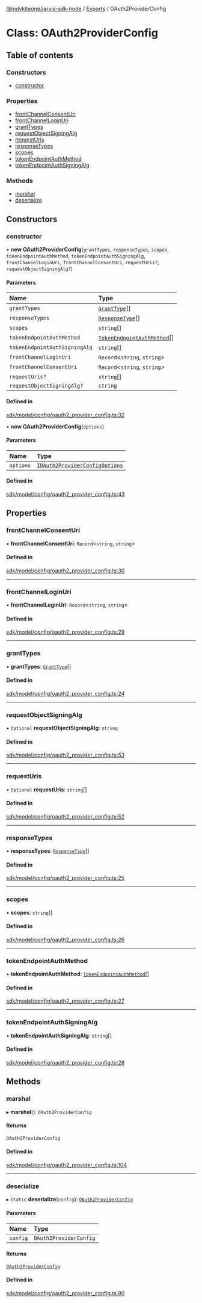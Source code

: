 [@indykiteone/jarvis-sdk-node](../README.md) / [Exports](../modules.md) / OAuth2ProviderConfig

# Class: OAuth2ProviderConfig

## Table of contents

### Constructors

- [constructor](OAuth2ProviderConfig.md#constructor)

### Properties

- [frontChannelConsentUri](OAuth2ProviderConfig.md#frontchannelconsenturi)
- [frontChannelLoginUri](OAuth2ProviderConfig.md#frontchannelloginuri)
- [grantTypes](OAuth2ProviderConfig.md#granttypes)
- [requestObjectSigningAlg](OAuth2ProviderConfig.md#requestobjectsigningalg)
- [requestUris](OAuth2ProviderConfig.md#requesturis)
- [responseTypes](OAuth2ProviderConfig.md#responsetypes)
- [scopes](OAuth2ProviderConfig.md#scopes)
- [tokenEndpointAuthMethod](OAuth2ProviderConfig.md#tokenendpointauthmethod)
- [tokenEndpointAuthSigningAlg](OAuth2ProviderConfig.md#tokenendpointauthsigningalg)

### Methods

- [marshal](OAuth2ProviderConfig.md#marshal)
- [deserialize](OAuth2ProviderConfig.md#deserialize)

## Constructors

### constructor

• **new OAuth2ProviderConfig**(`grantTypes`, `responseTypes`, `scopes`, `tokenEndpointAuthMethod`, `tokenEndpointAuthSigningAlg`, `frontChannelLoginUri`, `frontChannelConsentUri`, `requestUris?`, `requestObjectSigningAlg?`)

#### Parameters

| Name | Type |
| :------ | :------ |
| `grantTypes` | [`GrantType`](../enums/GrantType.md)[] |
| `responseTypes` | [`ResponseType`](../enums/ResponseType.md)[] |
| `scopes` | `string`[] |
| `tokenEndpointAuthMethod` | [`TokenEndpointAuthMethod`](../enums/TokenEndpointAuthMethod.md)[] |
| `tokenEndpointAuthSigningAlg` | `string`[] |
| `frontChannelLoginUri` | `Record`<`string`, `string`\> |
| `frontChannelConsentUri` | `Record`<`string`, `string`\> |
| `requestUris?` | `string`[] |
| `requestObjectSigningAlg?` | `string` |

#### Defined in

[sdk/model/config/oauth2_provider_config.ts:32](https://github.com/indykite/jarvis-sdk-node/blob/438b790/jarvis_sdk_node/src/sdk/model/config/oauth2_provider_config.ts#L32)

• **new OAuth2ProviderConfig**(`options`)

#### Parameters

| Name | Type |
| :------ | :------ |
| `options` | [`IOAuth2ProviderConfigOptions`](../modules.md#ioauth2providerconfigoptions) |

#### Defined in

[sdk/model/config/oauth2_provider_config.ts:43](https://github.com/indykite/jarvis-sdk-node/blob/438b790/jarvis_sdk_node/src/sdk/model/config/oauth2_provider_config.ts#L43)

## Properties

### frontChannelConsentUri

• **frontChannelConsentUri**: `Record`<`string`, `string`\>

#### Defined in

[sdk/model/config/oauth2_provider_config.ts:30](https://github.com/indykite/jarvis-sdk-node/blob/438b790/jarvis_sdk_node/src/sdk/model/config/oauth2_provider_config.ts#L30)

___

### frontChannelLoginUri

• **frontChannelLoginUri**: `Record`<`string`, `string`\>

#### Defined in

[sdk/model/config/oauth2_provider_config.ts:29](https://github.com/indykite/jarvis-sdk-node/blob/438b790/jarvis_sdk_node/src/sdk/model/config/oauth2_provider_config.ts#L29)

___

### grantTypes

• **grantTypes**: [`GrantType`](../enums/GrantType.md)[]

#### Defined in

[sdk/model/config/oauth2_provider_config.ts:24](https://github.com/indykite/jarvis-sdk-node/blob/438b790/jarvis_sdk_node/src/sdk/model/config/oauth2_provider_config.ts#L24)

___

### requestObjectSigningAlg

• `Optional` **requestObjectSigningAlg**: `string`

#### Defined in

[sdk/model/config/oauth2_provider_config.ts:53](https://github.com/indykite/jarvis-sdk-node/blob/438b790/jarvis_sdk_node/src/sdk/model/config/oauth2_provider_config.ts#L53)

___

### requestUris

• `Optional` **requestUris**: `string`[]

#### Defined in

[sdk/model/config/oauth2_provider_config.ts:52](https://github.com/indykite/jarvis-sdk-node/blob/438b790/jarvis_sdk_node/src/sdk/model/config/oauth2_provider_config.ts#L52)

___

### responseTypes

• **responseTypes**: [`ResponseType`](../enums/ResponseType.md)[]

#### Defined in

[sdk/model/config/oauth2_provider_config.ts:25](https://github.com/indykite/jarvis-sdk-node/blob/438b790/jarvis_sdk_node/src/sdk/model/config/oauth2_provider_config.ts#L25)

___

### scopes

• **scopes**: `string`[]

#### Defined in

[sdk/model/config/oauth2_provider_config.ts:26](https://github.com/indykite/jarvis-sdk-node/blob/438b790/jarvis_sdk_node/src/sdk/model/config/oauth2_provider_config.ts#L26)

___

### tokenEndpointAuthMethod

• **tokenEndpointAuthMethod**: [`TokenEndpointAuthMethod`](../enums/TokenEndpointAuthMethod.md)[]

#### Defined in

[sdk/model/config/oauth2_provider_config.ts:27](https://github.com/indykite/jarvis-sdk-node/blob/438b790/jarvis_sdk_node/src/sdk/model/config/oauth2_provider_config.ts#L27)

___

### tokenEndpointAuthSigningAlg

• **tokenEndpointAuthSigningAlg**: `string`[]

#### Defined in

[sdk/model/config/oauth2_provider_config.ts:28](https://github.com/indykite/jarvis-sdk-node/blob/438b790/jarvis_sdk_node/src/sdk/model/config/oauth2_provider_config.ts#L28)

## Methods

### marshal

▸ **marshal**(): `OAuth2ProviderConfig`

#### Returns

`OAuth2ProviderConfig`

#### Defined in

[sdk/model/config/oauth2_provider_config.ts:104](https://github.com/indykite/jarvis-sdk-node/blob/438b790/jarvis_sdk_node/src/sdk/model/config/oauth2_provider_config.ts#L104)

___

### deserialize

▸ `Static` **deserialize**(`config`): [`OAuth2ProviderConfig`](OAuth2ProviderConfig.md)

#### Parameters

| Name | Type |
| :------ | :------ |
| `config` | `OAuth2ProviderConfig` |

#### Returns

[`OAuth2ProviderConfig`](OAuth2ProviderConfig.md)

#### Defined in

[sdk/model/config/oauth2_provider_config.ts:90](https://github.com/indykite/jarvis-sdk-node/blob/438b790/jarvis_sdk_node/src/sdk/model/config/oauth2_provider_config.ts#L90)
